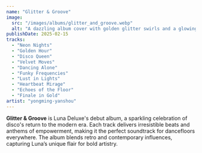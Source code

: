 ```yaml
---
name: "Glitter & Groove"
image:
  src: "/images/albums/glitter_and_groove.webp"
  alt: "A dazzling album cover with golden glitter swirls and a glowing disco ball at the center, radiating light and energy."
publishDate: 2025-02-15
tracks:
  - "Neon Nights"
  - "Golden Hour"
  - "Disco Queen"
  - "Velvet Moves"
  - "Dancing Alone"
  - "Funky Frequencies"
  - "Lust in Lights"
  - "Heartbeat Mirage"
  - "Echoes of the Floor"
  - "Finale in Gold"
artist: "yongming-yanshou"
---
```


**Glitter & Groove** is Luna Deluxe's debut album, a sparkling celebration of disco's return to the modern era. Each track delivers irresistible beats and anthems of empowerment, making it the perfect soundtrack for dancefloors everywhere. The album blends retro and contemporary influences, capturing Luna’s unique flair for bold artistry.
